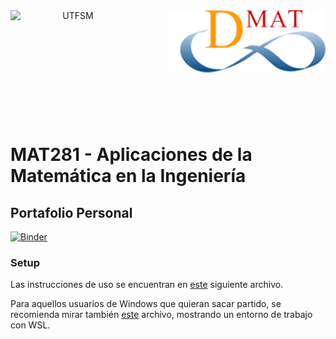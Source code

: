 <header>
<img src="https://upload.wikimedia.org/wikipedia/commons/4/47/Logo_UTFSM.png" width=200 alt="UTFSM" align="left"/>
<img src="./images/dmat.png" alt="DMAT" align="right"/>
</header>
</br></br></br></br></br>

</br>
</br>


# MAT281 - Aplicaciones de la Matemática en la Ingeniería

## Portafolio Personal
[![Binder](https://mybinder.org/badge_logo.svg)](https://mybinder.org/v2/gh/{GabrielVergaraSchifferli}/mat281_portfolio/master?urlpath=lab)

### Setup

Las instrucciones de uso se encuentran en [este](setup.md) siguiente archivo. 

Para aquellos usuarios de Windows que quieran sacar partido, se recomienda mirar también [este](wsl_ds_toolkit.md) archivo, mostrando un entorno de trabajo con WSL.
